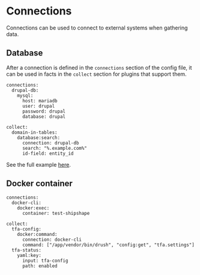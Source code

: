 # Connections

Connections can be used to connect to external systems when gathering data.

## Database

After a connection is defined in the `connections` section of the config file,
it can be used in facts in the `collect` section for plugins that support them.

```yaml{2,12}
connections:
  drupal-db:
    mysql:
      host: mariadb
      user: drupal
      password: drupal
      database: drupal

collect:
  domain-in-tables:
    database:search:
      connection: drupal-db
      search: "%.example.com%"
      id-field: entity_id
```

See the full example [here](https://github.com/salsadigitalauorg/shipshape/blob/1.x/examples/domain-in-db-tables.yml).


## Docker container

```yaml{2,10}
connections:
  docker-cli:
    docker:exec:
      container: test-shipshape

collect:
  tfa-config:
    docker:command:
      connection: docker-cli
      command: ["/app/vendor/bin/drush", "config:get", "tfa.settings"]
  tfa-status:
    yaml:key:
      input: tfa-config
      path: enabled
```
